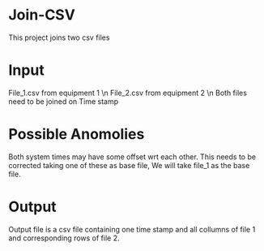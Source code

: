 # Join-CSV
This project joins two csv files

# Input
File_1.csv from equipment 1 \n
File_2.csv from equipment 2 \n
Both files need to be joined on Time stamp

# Possible Anomolies 
Both system times may have some offset wrt each other. This needs to be corrected taking one of these as base file, We will take file_1 as the base file.

# Output
Output file is a csv file containing one time stamp and all collumns of file 1 and corresponding rows of file 2.
